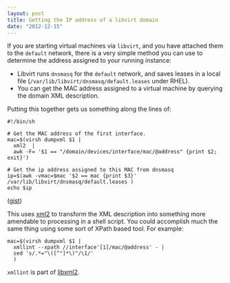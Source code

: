 ```yaml
---
layout: post
title: Getting the IP address of a libvirt domain
date: "2012-12-15"
---
```


If you are starting virtual machines via `libvirt`, and you have
attached them to the `default` network, there is a very simple method
you can use to determine the address assigned to your running
instance:

- Libvirt runs `dnsmasq` for the `default` network, and saves leases
  in a local file (`/var/lib/libvirt/dnsmasq/default.leases` under
  RHEL).
- You can get the MAC address assigned to a virtual machine by
  querying the domain XML description.

Putting this together gets us something along the lines of:

    #!/bin/sh

    # Get the MAC address of the first interface.
    mac=$(virsh dumpxml $1 |
      xml2  |
      awk -F= '$1 == "/domain/devices/interface/mac/@address" {print $2; exit}')

    # Get the ip address assigned to this MAC from dnsmasq
    ip=$(awk -vmac=$mac '$2 == mac {print $3}' /var/lib/libvirt/dnsmasq/default.leases )
    echo $ip

([gist](https://gist.github.com/4300055))

This uses [xml2][] to transform the XML description into something
more amendable to processing in a shell script.  You could accomplish
much the same thing using some sort of XPath based tool.  For example:

    mac=$(virsh dumpxml $1 |
      xmllint --xpath //interface'[1]/mac/@address' - |
      sed 's/.*="\([^"]*\)"/\1/'
      )

`xmllint` is part of [libxml2][].

[xml2]: http://ofb.net/~egnor/xml2/
[libxml2]: http://www.xmlsoft.org/

